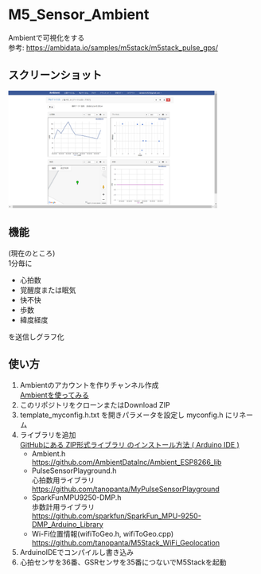# M5_Sensor_Ambient   
Ambientで可視化をする   
参考: https://ambidata.io/samples/m5stack/m5stack_pulse_gps/   
   
## スクリーンショット
<img src="https://github.com/tanopanta/image/blob/master/kenkyu/amb.png" width="420px">
   
## 機能   
(現在のところ)   
1分毎に
- 心拍数
- 覚醒度または眠気
- 快不快
- 歩数
- 緯度経度   

を送信しグラフ化
## 使い方   
1. Ambientのアカウントを作りチャンネル作成   
[Ambientを使ってみる](https://ambidata.io/docs/gettingstarted/)   
1. このリポジトリをクローンまたはDownload ZIP   
1. template_myconfig.h.txt を開きパラメータを設定し myconfig.h にリネーム   
1. ライブラリを追加   
[GitHubにある ZIP形式ライブラリ のインストール方法 ( Arduino IDE )](https://www.mgo-tec.com/arduino-ide-lib-zip-install)
    - Ambient.h   
    https://github.com/AmbientDataInc/Ambient_ESP8266_lib
    - PulseSensorPlayground.h   
    心拍数用ライブラリ
    https://github.com/tanopanta/MyPulseSensorPlayground  
    - SparkFunMPU9250-DMP.h   
    歩数計用ライブラリ   
    https://github.com/sparkfun/SparkFun_MPU-9250-DMP_Arduino_Library   
    - Wi-Fi位置情報(wifiToGeo.h, wifiToGeo.cpp)   
    https://github.com/tanopanta/M5Stack_WiFi_Geolocation
1. ArduinoIDEでコンパイルし書き込み   
1. 心拍センサを36番、GSRセンサを35番につないでM5Stackを起動